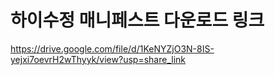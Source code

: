 # 하이수정 매니페스트 다운로드 링크
https://drive.google.com/file/d/1KeNYZjO3N-8IS-yejxi7oevrH2wThyyk/view?usp=share_link
